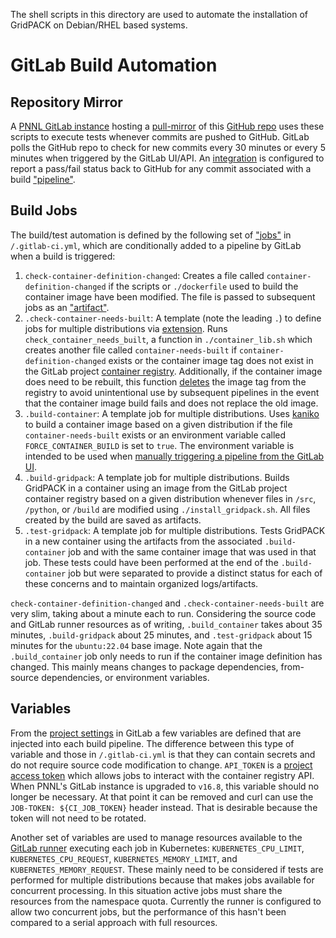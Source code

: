 The shell scripts in this directory are used to automate the installation of GridPACK on Debian/RHEL based systems.

# GitLab Build Automation

## Repository Mirror

A [PNNL GitLab instance](https://devops.pnnl.gov/gridpack-code/GridPACK) hosting a [pull-mirror](https://docs.gitlab.com/ee/user/project/repository/mirror/pull.html) of this [GitHub repo](https://github.com/GridOPTICS/GridPACK) uses these scripts to execute tests whenever commits are pushed to GitHub. GitLab polls the GitHub repo to check for new commits every 30 minutes or every 5 minutes when triggered by the GitLab UI/API. An [integration](https://docs.gitlab.com/ee/ci/ci_cd_for_external_repos/github_integration.html) is configured to report a pass/fail status back to GitHub for any commit associated with a build ["pipeline"](https://docs.gitlab.com/ee/ci/pipelines/).

## Build Jobs

The build/test automation is defined by the following set of ["jobs"](https://docs.gitlab.com/ee/ci/jobs/) in `/.gitlab-ci.yml`, which are conditionally added to a pipeline by GitLab when a build is triggered:

1. `check-container-definition-changed`: Creates a file called `container-definition-changed` if the scripts or `./dockerfile` used to build the container image have been modified. The file is passed to subsequent jobs as an ["artifact"](https://docs.gitlab.com/ee/ci/jobs/job_artifacts.html).
2. `.check-container-needs-built`: A template (note the leading `.`) to define jobs for multiple distributions via [extension](https://docs.gitlab.com/ee/ci/yaml/#extends). Runs `check_container_needs_built`, a function in `./container_lib.sh` which creates another file called `container-needs-built` if `container-definition-changed` exists or the container image tag does not exist in the GitLab project [container registry](https://docs.gitlab.com/ee/user/packages/container_registry/). Additionally, if the container image does need to be rebuilt, this function [deletes](https://docs.gitlab.com/ee/api/container_registry.html#delete-a-registry-repository-tag) the image tag from the registry to avoid unintentional use by subsequent pipelines in the event that the container image build fails and does not replace the old image.
3. `.build-container`: A template job for multiple distributions. Uses [kaniko](https://github.com/GoogleContainerTools/kaniko) to build a container image based on a given distribution if the file `container-needs-built` exists or an environment variable called `FORCE_CONTAINER_BUILD` is set to `true`. The environment variable is intended to be used when [manually triggering a pipeline from the GitLab UI](https://docs.gitlab.com/ee/ci/pipelines/#run-a-pipeline-manually).
4. `.build-gridpack`: A template job for multiple distributions. Builds GridPACK in a container using an image from the GitLab project container registry based on a given distribution whenever files in `/src`, `/python`, or `/build` are modified using `./install_gridpack.sh`. All files created by the build are saved as artifacts.
5. `.test-gridpack`: A template job for multiple distributions. Tests GridPACK in a new container using the artifacts from the associated `.build-container` job and with the same container image that was used in that job. These tests could have been performed at the end of the `.build-container` job but were separated to provide a distinct status for each of these concerns and to maintain organized logs/artifacts.

`check-container-definition-changed` and `.check-container-needs-built` are very slim, taking about a minute each to run. Considering the source code and GitLab runner resources as of writing, `.build_container` takes about 35 minutes, `.build-gridpack` about 25 minutes, and `.test-gridpack` about 15 minutes for the `ubuntu:22.04` base image. Note again that the `.build_container` job only needs to run if the container image definition has changed. This mainly means changes to package dependencies, from-source dependencies, or environment variables.

## Variables

From the [project settings](https://devops.pnnl.gov/gridpack-code/GridPACK/-/settings/ci_cd) in GitLab a few variables are defined that are injected into each build pipeline. The difference between this type of variable and those in `/.gitlab-ci.yml` is that they can contain secrets and do not require source code modification to change. `API_TOKEN` is a [project access token](https://devops.pnnl.gov/gridpack-code/GridPACK/-/settings/access_tokens) which allows jobs to interact with the container registry API. When PNNL's GitLab instance is upgraded to `v16.8`, this variable should no longer be necessary. At that point it can be removed and curl can use the `JOB-TOKEN: ${CI_JOB_TOKEN}` header instead. That is desirable because the token will not need to be rotated.

Another set of variables are used to manage resources available to the [GitLab runner](https://docs.gitlab.com/runner/executors/kubernetes/) executing each job in Kubernetes: `KUBERNETES_CPU_LIMIT`, `KUBERNETES_CPU_REQUEST`, `KUBERNETES_MEMORY_LIMIT`, and `KUBERNETES_MEMORY_REQUEST`. These mainly need to be considered if tests are performed for multiple distributions because that makes jobs available for concurrent processing. In this situation active jobs must share the resources from the namespace quota. Currently the runner is configured to allow two concurrent jobs, but the performance of this hasn't been compared to a serial approach with full resources.
